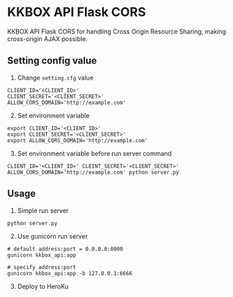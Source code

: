 # KKBOX API Flask CORS

KKBOX API Flask CORS for handling Cross Origin Resource Sharing, making cross-origin AJAX possible.


## Setting config value

1. Change `setting.cfg` value
```shell
CLIENT_ID='<CLIENT_ID>'
CLIENT_SECRET='<CLIENT_SECRET>'
ALLOW_CORS_DOMAIN='http://example.com'
```

2. Set environment variable
```shell
export CLIENT_ID='<CLIENT_ID>'
export CLIENT_SECRET='<CLIENT_SECRET>'
export ALLOW_CORS_DOMAIN='http://example.com'
```

3. Set environment variable before run server command
```shell
CLIENT_ID='<CLIENT_ID>' CLEINT_SECRET='<CLIENT_SECRET>' ALLOW_CORS_DOMAIN='http://example.com' python server.py
```

## Usage

1. Simple run server
```shell
python server.py
```

2. Use gunicorn run server
```shell
# default address:port = 0.0.0.0:8000
gunicorn kkbox_api:app

# specify address:port
gunicorn kkbox_api:app -b 127.0.0.1:6666
```

3. Deploy to HeroKu
